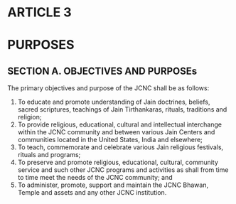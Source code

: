 # ARTICLE 3
# PURPOSES

## SECTION A. OBJECTIVES AND PURPOSEs
The primary objectives and purpose of the JCNC shall be as follows:
1. To educate and promote understanding of Jain doctrines, beliefs, sacred scriptures, teachings of Jain Tirthankaras, rituals, traditions and religion;
2. To provide religious, educational, cultural and intellectual interchange within the JCNC community and between various Jain Centers and communities located
in the United States, India and elsewhere;
3. To teach, commemorate and celebrate various Jain religious festivals, rituals and programs;
4. To preserve and promote religious, educational, cultural, community service and such other JCNC programs and activities as shall from time to time meet the
needs of the JCNC community; and
5. To administer, promote, support and maintain the JCNC Bhawan, Temple and assets and any other JCNC institution.
